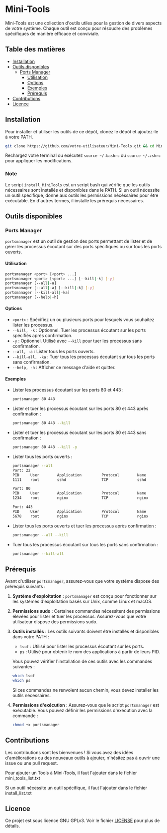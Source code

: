 # Mini-Tools

Mini-Tools est une collection d'outils utiles pour la gestion de divers aspects de votre système. Chaque outil est conçu pour résoudre des problèmes spécifiques de manière efficace et conviviale.

## Table des matières

- [Installation](#installation)
- [Outils disponibles](#outils-disponibles)
  - [Ports Manager](#ports-manager)
    - [Utilisation](#utilisation)
    - [Options](#options)
    - [Exemples](#exemples)
    - [Prérequis](#prérequis)
- [Contributions](#contributions)
- [Licence](#licence)

## Installation

Pour installer et utiliser les outils de ce dépôt, clonez le dépôt et ajoutez-le à votre PATH.

```bash
git clone https://github.com/votre-utilisateur/Mini-Tools.git && cd Mini-Tools && chmod +x install_MiniTools && ./install_MiniTools
```

Rechargez votre terminal ou exécutez `source ~/.bashrc` ou `source ~/.zshrc` pour appliquer les modifications.

### Note

Le script `install_MiniTools` est un script bash qui vérifie que les outils nécessaires sont installés et disponibles dans le PATH. Si un outil nécessite un outil spécifique, donne aux outils les permissions nécéssaires pour être exécutable. En d'autres termes, il installe les prérequis nécessaires.

## Outils disponibles

### Ports Manager

`portsmanager` est un outil de gestion des ports permettant de lister et de gérer les processus écoutant sur des ports spécifiques ou sur tous les ports ouverts.

#### Utilisation

```bash
portsmanager <port> [<port> ...]
portsmanager <port> [<port> ...] [--kill|-k] [-y]
portsmanager [--all|-a]
portsmanager [--all|-a] [--kill|-k] [-y]
portsmanager [--kill-all|-ka]
portsmanager [--help|-h]
```

#### Options

- `<port>` : Spécifiez un ou plusieurs ports pour lesquels vous souhaitez lister les processus.
- `--kill, -k` : Optionnel. Tuer les processus écoutant sur les ports spécifiés après confirmation.
- `-y` : Optionnel. Utilisé avec `--kill` pour tuer les processus sans confirmation.
- `--all, -a` : Lister tous les ports ouverts.
- `--kill-all, -ka` : Tuer tous les processus écoutant sur tous les ports sans confirmation.
- `--help, -h` : Afficher ce message d'aide et quitter.

#### Exemples

- Lister les processus écoutant sur les ports 80 et 443 :
  ```bash
  portsmanager 80 443
  ```

- Lister et tuer les processus écoutant sur les ports 80 et 443 après confirmation :
  ```bash
  portsmanager 80 443 --kill
  ```

- Lister et tuer les processus écoutant sur les ports 80 et 443 sans confirmation :
  ```bash
  portsmanager 80 443 --kill -y
  ```

- Lister tous les ports ouverts :
  ```bash
  portsmanager --all
  Port: 22
  PID     User        Application         Protocol        Name
  1111    root        sshd                TCP             sshd

  Port: 80
  PID     User        Application         Protocol        Name
  1234    root        nginx               TCP             nginx

  Port: 443
  PID     User        Application         Protocol        Name
  5678    root        nginx               TCP             nginx
  ```

- Lister tous les ports ouverts et tuer les processus après confirmation :
  ```bash
  portsmanager --all --kill
  ```

- Tuer tous les processus écoutant sur tous les ports sans confirmation :
  ```bash
  portsmanager --kill-all
  ```

## Prérequis

Avant d'utiliser `portsmanager`, assurez-vous que votre système dispose des prérequis suivants :

1. **Système d'exploitation** : `portsmanager` est conçu pour fonctionner sur les systèmes d'exploitation basés sur Unix, comme Linux et macOS.
2. **Permissions sudo** : Certaines commandes nécessitent des permissions élevées pour lister et tuer les processus. Assurez-vous que votre utilisateur dispose des permissions sudo.
3. **Outils installés** : Les outils suivants doivent être installés et disponibles dans votre PATH :
   - `lsof` : Utilisé pour lister les processus écoutant sur les ports.
   - `ps` : Utilisé pour obtenir le nom des applications à partir de leurs PID.
   
   Vous pouvez vérifier l'installation de ces outils avec les commandes suivantes :
   ```bash
   which lsof
   which ps
   ```
   Si ces commandes ne renvoient aucun chemin, vous devez installer les outils nécessaires.

4. **Permissions d'exécution** : Assurez-vous que le script `portsmanager` est exécutable. Vous pouvez définir les permissions d'exécution avec la commande :
   ```bash
   chmod +x portsmanager
   ```

## Contributions

Les contributions sont les bienvenues ! Si vous avez des idées d'améliorations ou des nouveaux outils à ajouter, n'hésitez pas à ouvrir une issue ou une pull request.

Pour ajouter un Tools à Mini-Tools, il faut l'ajouter dans le fichier mini_tools_list.txt

Si un outil nécessite un outil spécifique, il faut l'ajouter dans le fichier install_list.txt

## Licence

Ce projet est sous licence GNU GPLv3. Voir le fichier [LICENSE](LICENSE) pour plus de détails.